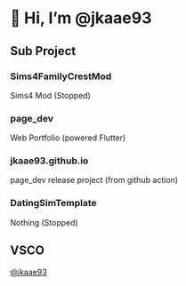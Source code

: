 # 👋 Hi, I’m @jkaae93

## Sub Project

### Sims4FamilyCrestMod
 Sims4 Mod (Stopped)

### page_dev
 Web Portfolio (powered Flutter)
 
### jkaae93.github.io
 page_dev release project (from github action)
 
### DatingSimTemplate
 Nothing (Stopped)
 
## VSCO
[@jkaae93](https://vsco.co/jkaae93)
